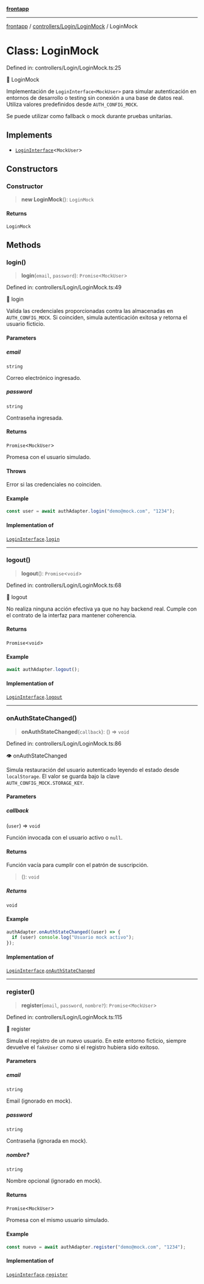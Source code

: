 [**frontapp**](../../../../README.md)

***

[frontapp](../../../../README.md) / [controllers/Login/LoginMock](../README.md) / LoginMock

# Class: LoginMock

Defined in: controllers/Login/LoginMock.ts:25

🧪 LoginMock

Implementación de `LoginInterface<MockUser>` para simular autenticación
en entornos de desarrollo o testing sin conexión a una base de datos real.
Utiliza valores predefinidos desde `AUTH_CONFIG_MOCK`.

Se puede utilizar como fallback o mock durante pruebas unitarias.

## Implements

- [`LoginInterface`](../../LoginInterface/interfaces/LoginInterface.md)\<`MockUser`\>

## Constructors

### Constructor

> **new LoginMock**(): `LoginMock`

#### Returns

`LoginMock`

## Methods

### login()

> **login**(`email`, `password`): `Promise`\<`MockUser`\>

Defined in: controllers/Login/LoginMock.ts:49

🔐 login

Valida las credenciales proporcionadas contra las almacenadas en `AUTH_CONFIG_MOCK`.
Si coinciden, simula autenticación exitosa y retorna el usuario ficticio.

#### Parameters

##### email

`string`

Correo electrónico ingresado.

##### password

`string`

Contraseña ingresada.

#### Returns

`Promise`\<`MockUser`\>

Promesa con el usuario simulado.

#### Throws

Error si las credenciales no coinciden.

#### Example

```ts
const user = await authAdapter.login("demo@mock.com", "1234");
```

#### Implementation of

[`LoginInterface`](../../LoginInterface/interfaces/LoginInterface.md).[`login`](../../LoginInterface/interfaces/LoginInterface.md#login)

***

### logout()

> **logout**(): `Promise`\<`void`\>

Defined in: controllers/Login/LoginMock.ts:68

🚪 logout

No realiza ninguna acción efectiva ya que no hay backend real.
Cumple con el contrato de la interfaz para mantener coherencia.

#### Returns

`Promise`\<`void`\>

#### Example

```ts
await authAdapter.logout();
```

#### Implementation of

[`LoginInterface`](../../LoginInterface/interfaces/LoginInterface.md).[`logout`](../../LoginInterface/interfaces/LoginInterface.md#logout)

***

### onAuthStateChanged()

> **onAuthStateChanged**(`callback`): () => `void`

Defined in: controllers/Login/LoginMock.ts:86

👁️ onAuthStateChanged

Simula restauración del usuario autenticado leyendo el estado desde `localStorage`.
El valor se guarda bajo la clave `AUTH_CONFIG_MOCK.STORAGE_KEY`.

#### Parameters

##### callback

(`user`) => `void`

Función invocada con el usuario activo o `null`.

#### Returns

Función vacía para cumplir con el patrón de suscripción.

> (): `void`

##### Returns

`void`

#### Example

```ts
authAdapter.onAuthStateChanged((user) => {
  if (user) console.log("Usuario mock activo");
});
```

#### Implementation of

[`LoginInterface`](../../LoginInterface/interfaces/LoginInterface.md).[`onAuthStateChanged`](../../LoginInterface/interfaces/LoginInterface.md#onauthstatechanged)

***

### register()

> **register**(`email`, `password`, `nombre?`): `Promise`\<`MockUser`\>

Defined in: controllers/Login/LoginMock.ts:115

📝 register

Simula el registro de un nuevo usuario. En este entorno ficticio,
siempre devuelve el `fakeUser` como si el registro hubiera sido exitoso.

#### Parameters

##### email

`string`

Email (ignorado en mock).

##### password

`string`

Contraseña (ignorada en mock).

##### nombre?

`string`

Nombre opcional (ignorado en mock).

#### Returns

`Promise`\<`MockUser`\>

Promesa con el mismo usuario simulado.

#### Example

```ts
const nuevo = await authAdapter.register("demo@mock.com", "1234");
```

#### Implementation of

[`LoginInterface`](../../LoginInterface/interfaces/LoginInterface.md).[`register`](../../LoginInterface/interfaces/LoginInterface.md#register)
